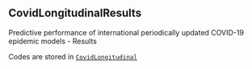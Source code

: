 ## CovidLongitudinalResults

Predictive performance of international periodically updated COVID-19 epidemic models - Results

Codes are stored in [```CovidLongitudinal```](https://github.com/pourmalek/CovidLongitudinal)
